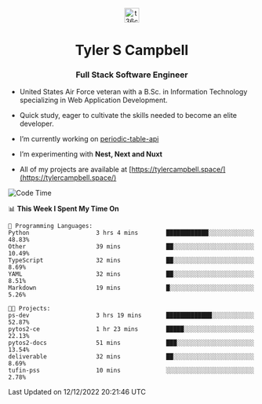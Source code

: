 <p align="center">
<a href="https://www.linkedin.com/in/t36campbell" target="blank"><img align="center" src="https://ik.imagekit.io/t36campbell/Portfolio/linkedin.png.original_m8bbGgPh6.png" alt="t36campbell" height="30" width="30" /></a>
</p>
<h1 align="center">Tyler S Campbell</h1>
<h3 align="center">Full Stack Software Engineer</h3>

* United States Air Force veteran with a B.Sc. in Information Technology specializing in Web Application Development. 

* Quick study, eager to cultivate the skills needed to become an elite developer.

* I’m currently working on [periodic-table-api](https://github.com/t36campbell/periodic-table-api)

* I’m experimenting with **Nest, Next and Nuxt**

* All of my projects are available at [https://tylercampbell.space/](https://tylercampbell.space/)

<!--START_SECTION:waka-->
![Code Time](http://img.shields.io/badge/Code%20Time-2%2C040%20hrs%2044%20mins-blue)

📊 **This Week I Spent My Time On** 

```text
💬 Programming Languages: 
Python                   3 hrs 4 mins        ████████████░░░░░░░░░░░░░   48.83% 
Other                    39 mins             ██░░░░░░░░░░░░░░░░░░░░░░░   10.49% 
TypeScript               32 mins             ██░░░░░░░░░░░░░░░░░░░░░░░   8.69% 
YAML                     32 mins             ██░░░░░░░░░░░░░░░░░░░░░░░   8.51% 
Markdown                 19 mins             █░░░░░░░░░░░░░░░░░░░░░░░░   5.26%

🐱‍💻 Projects: 
ps-dev                   3 hrs 19 mins       █████████████░░░░░░░░░░░░   52.87% 
pytos2-ce                1 hr 23 mins        █████░░░░░░░░░░░░░░░░░░░░   22.13% 
pytos2-docs              51 mins             ███░░░░░░░░░░░░░░░░░░░░░░   13.54% 
deliverable              32 mins             ██░░░░░░░░░░░░░░░░░░░░░░░   8.69% 
tufin-pss                10 mins             ░░░░░░░░░░░░░░░░░░░░░░░░░   2.78%

```


 Last Updated on 12/12/2022 20:21:46 UTC
<!--END_SECTION:waka-->
